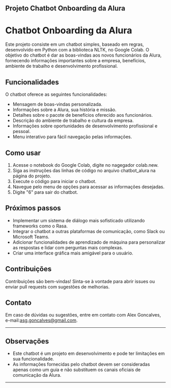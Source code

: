 ## Projeto Chatbot Onboarding da Alura

# Chatbot Onboarding da Alura

Este projeto consiste em um chatbot simples, baseado em regras, desenvolvido em Python com a biblioteca NLTK, no Google Colab. O objetivo do chatbot é dar as boas-vindas aos novos funcionários da Alura, fornecendo informações importantes sobre a empresa, benefícios, ambiente de trabalho e desenvolvimento profissional.

## Funcionalidades

O chatbot oferece as seguintes funcionalidades:

* Mensagem de boas-vindas personalizada.
* Informações sobre a Alura, sua história e missão.
* Detalhes sobre o pacote de benefícios oferecido aos funcionários.
* Descrição do ambiente de trabalho e cultura da empresa.
* Informações sobre oportunidades de desenvolvimento profissional e pessoal.
* Menu interativo para fácil navegação pelas informações.

## Como usar

1. Acesse o notebook do Google Colab, digite no nagegador colab.new.
2. Siga as instruções das linhas de código no arquivo chatbot_alura na página do projeto.
3. Execute o código para iniciar o chatbot.
4. Navegue pelo menu de opções para acessar as informações desejadas.
5. Digite "6" para sair do chatbot.

## Próximos passos

* Implementar um sistema de diálogo mais sofisticado utilizando frameworks como o Rasa.
* Integrar o chatbot a outras plataformas de comunicação, como Slack ou Microsoft Teams.
* Adicionar funcionalidades de aprendizado de máquina para personalizar as respostas e lidar com perguntas mais complexas.
* Criar uma interface gráfica mais amigável para o usuário.

## Contribuições

Contribuições são bem-vindas! Sinta-se à vontade para abrir issues ou enviar pull requests com sugestões de melhorias.

## Contato

Em caso de dúvidas ou sugestões, entre em contato com Alex Goncalves, e-mail:asg.goncalves@gmail.com.

---

## Observações

* Este chatbot é um projeto em desenvolvimento e pode ter limitações em sua funcionalidade.
* As informações fornecidas pelo chatbot devem ser consideradas apenas como um guia e não substituem os canais oficiais de comunicação da Alura.

---
